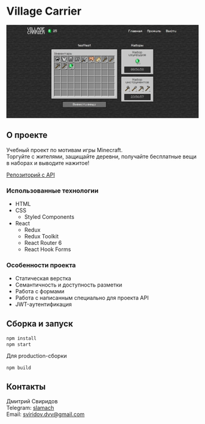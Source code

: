 # Village Carrier

![Скриншот страницы профиля проекта «Village Carrier»](/doc/screenshot.png)

## О проекте

Учебный проект по мотивам игры Minecraft.  
Торгуйте с жителями, защищайте деревни, получайте бесплатные вещи в наборах и выводите нажитое!  

[Репозиторий с API](https://github.com/sloning/Information-systems-and-databases)  

### Использованные технологии
- HTML
- CSS
  - Styled Components
- React
  - Redux
  - Redux Toolkit
  - React Router 6
  - React Hook Forms

### Особенности проекта
- Статическая верстка
- Семантичность и доступность разметки
- Работа с формами
- Работа с написанным специально для проекта API
- JWT-аутентификация

## Сборка и запуск
```
npm install
npm start
```

Для production-сборки
```
npm build
```

## Контакты
Дмитрий Свиридов  
Telegram: [slamach](https://t.me/slamach)  
Email: sviridov.dvv@gmail.com

